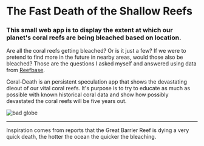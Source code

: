 # The Fast Death of the Shallow Reefs

### This small web app is to display the extent at which our planet's coral reefs are being bleached based on location. 

Are all the coral reefs getting bleached? Or is it just a few? If we were to pretend to find more in the future in nearby areas, would those also be bleached? Those are the questions I asked myself and answered using data from [Reefbase](http://www.reefbase.org/gis_maps/useofmaps.aspx).

Coral-Death is an persistent speculation app that shows the devastating dieout of our vital coral reefs. It's purpose is to try to educate as much as possible with known historical coral data and show how possibly devastated the coral reefs will be five years out.

![bad globe]()

---

Inspiration comes from reports that the Great Barrier Reef is dying a very quick death, the hotter the ocean the quicker the bleaching.
